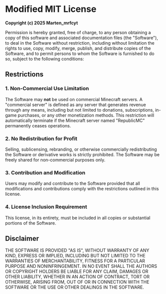 # Modified MIT License

**Copyright (c) 2025 Marten_mrfcyt**

Permission is hereby granted, free of charge, to any person obtaining a copy of this software and associated documentation files (the "Software"), to deal in the Software without restriction, including without limitation the rights to use, copy, modify, merge, publish, and distribute copies of the Software, and to permit persons to whom the Software is furnished to do so, subject to the following conditions:

## Restrictions

### 1. Non-Commercial Use Limitation
The Software may **not** be used on commercial Minecraft servers. A "commercial server" is defined as any server that generates revenue through any means, including but not limited to donations, subscriptions, in-game purchases, or any other monetization methods. This restriction will automatically terminate if the Minecraft server named "RepublicMC" permanently ceases operations.

### 2. No Redistribution for Profit
Selling, sublicensing, rebranding, or otherwise commercially redistributing the Software or derivative works is strictly prohibited. The Software may be freely shared for non-commercial purposes only.

### 3. Contribution and Modification
Users may modify and contribute to the Software provided that all modifications and contributions comply with the restrictions outlined in this license.

### 4. License Inclusion Requirement
This license, in its entirety, must be included in all copies or substantial portions of the Software.

## Disclaimer

THE SOFTWARE IS PROVIDED "AS IS", WITHOUT WARRANTY OF ANY KIND, EXPRESS OR IMPLIED, INCLUDING BUT NOT LIMITED TO THE WARRANTIES OF MERCHANTABILITY, FITNESS FOR A PARTICULAR PURPOSE AND NONINFRINGEMENT. IN NO EVENT SHALL THE AUTHORS OR COPYRIGHT HOLDERS BE LIABLE FOR ANY CLAIM, DAMAGES OR OTHER LIABILITY, WHETHER IN AN ACTION OF CONTRACT, TORT OR OTHERWISE, ARISING FROM, OUT OF OR IN CONNECTION WITH THE SOFTWARE OR THE USE OR OTHER DEALINGS IN THE SOFTWARE.